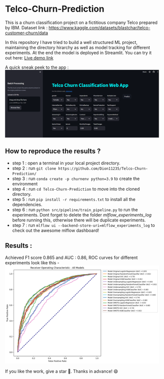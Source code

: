 # Telco-Churn-Prediction
This is a churn classification project on a fictitious company Telco prepared by IBM.
Dataset link : https://www.kaggle.com/datasets/blastchar/telco-customer-churn/data

In this repository I have tried to build a well structured ML project, maintaining the directory hirarchy as well as model tracking for different experiments.
At the end the model is deployed in Streamlit. You can try it out here: [Live demo link](https://telco-churn-prediction.streamlit.app/)

A quick sneak peek to the app :
![app sneak peek](https://github.com/Dion11235/Telco-Churn-Prediction/blob/main/plots/app_peek.png?raw=True)

## How to reproduce the results ?
 - step 1 : open a terminal in your local project directory.
 - step 2 : run `git clone https://github.com/Dion11235/Telco-Churn-Prediction/`
 - step 3 : run `conda create -p churnenv python=3.9` to create the environment
 - step 4 : run `cd Telco-Churn-Prediction` to move into the cloned directory.
 - step 5 : run `pip install -r requirements.txt` to install all the dependencies.
 - step 6 : run `python src/pipeline/train_pipeline.py` to run the experiments. Dont forget to delete the folder *mlflow_experiments_log* before running this, otherwise there will be duplicate experiments.
 - step 7 : run `mlflow ui --backend-store-uri=mlflow_experiments_log` to check out the awesome mlflow dashboard!

## Results :
Achieved F1 score 0.865 and AUC : 0.86, ROC curves for different experiments look like this -
![ROC Curves for different experiments](https://github.com/Dion11235/Telco-Churn-Prediction/blob/main/plots/roc_curve_all_models.png?raw=True)


If you like the work, give a star :star2:. Thanks in advance! 😄
